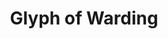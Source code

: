---
title: "Glyph of Warding"

spell:
  schools:
    - name:        "Abjuration"
      subschools:  []
      descriptors: []
  classes:
    - name:  "Cleric"
      abbr:  "Clr"
      level: 3
  domains:
    - name:  "Rune"
      abbr:  "Rune"
      level: 3
  components:         [V, S, M]
  castingTime:        "10 minutes"
  range:              "Touch"
  target:             "Object touched or up to 5 sq. ft./level"
  duration:           "Permanent until discharged"
  dismissable:        true
  savingThrow:        "See text"
  spellResistance:    "No (object) and Yes; see text"
  materialComponents: ["You trace the glyph with incense, which must first be sprinkled with powdered diamond worth at least 200 gp."]
  description:        |
    This powerful inscription harms those who enter, pass, or open the warded area or object. A glyph of warding can guard a bridge or passage, ward a portal, trap a chest or box, and so on.

    You set the conditions of the ward. Typically, any creature entering the warded area or opening the warded object without speaking a password (which you set when casting the spell) is subject to the magic it stores. Alternatively or in addition to a password trigger, glyphs can be set according to physical characteristics (such as height or weight) or creature type, subtype, or kind. Glyphs can also be set with respect to good, evil, law, or chaos, or to pass those of your religion. They cannot be set according to class, Hit Dice, or level. Glyphs respond to invisible creatures normally but are not triggered by those who travel past them ethereally. Multiple glyphs cannot be cast on the same area. However, if a cabinet has three drawers, each can be separately warded.

    When casting the spell, you weave a tracery of faintly glowing lines around the warding sigil. A glyph can be placed to conform to any shape up to the limitations of your total square footage. When the spell is completed, the glyph and tracery become nearly invisible.

    Glyphs cannot be affected or bypassed by such means as physical or magical probing, though they can be dispelled. Mislead, polymorph, and nondetection (and similar magical effects) can fool a glyph, though nonmagical disguises and the like can't. Read magic allows you to identify a glyph of warding with a DC 13 Spellcraft check. Identifying the glyph does not discharge it and allows you to know the basic nature of the glyph (version, type of damage caused, what spell is stored).

    **Note:** Magic traps such as glyph of warding are hard to detect and disable. A rogue (only) can use the Search skill to find the glyph and Disable Device to thwart it. The DC in each case is 25 + spell level, or 28 for glyph of warding.

    Depending on the version selected, a glyph either blasts the intruder or activates a spell.

    Blast Glyph: A blast glyph deals 1d8 points of damage per two caster levels (maximum 5d8) to the intruder and to all within 5 feet of him or her. This damage is acid, cold, fire, electricity, or sonic (caster's choice, made at time of casting). Each creature affected can attempt a Reflex save to take half damage. Spell resistance applies against this effect.

    Spell Glyph: You can store any harmful spell of 3rd level or lower that you know. All level-dependent features of the spell are based on your caster level at the time of casting the glyph. If the spell has a target, it targets the intruder. If the spell has an area or an amorphous effect the area or effect is centered on the intruder. If the spell summons creatures, they appear as close as possible to the intruder and attack. Saving throws and spell resistance operate as normal, except that the DC is based on the level of the spell stored in the glyph.
---